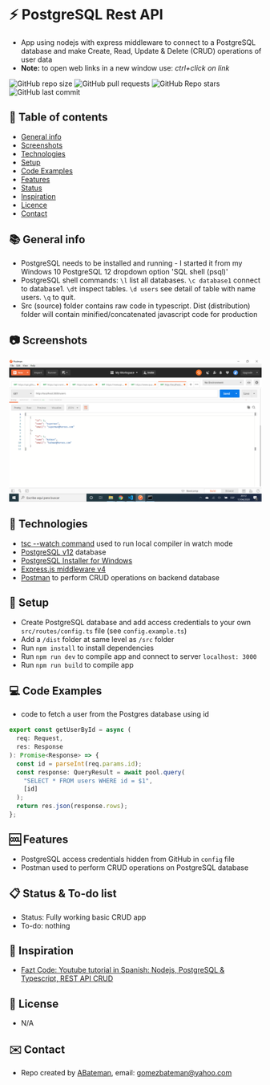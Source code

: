# :zap: PostgreSQL Rest API

* App using nodejs with express middleware to connect to a PostgreSQL database and make Create, Read, Update & Delete (CRUD) operations of user data
* **Note:** to open web links in a new window use: _ctrl+click on link_

![GitHub repo size](https://img.shields.io/github/repo-size/AndrewJBateman/postgresql-rest-api?style=plastic)
![GitHub pull requests](https://img.shields.io/github/issues-pr/AndrewJBateman/postgresql-rest-api?style=plastic)
![GitHub Repo stars](https://img.shields.io/github/stars/AndrewJBateman/postgresql-rest-api?style=plastic)
![GitHub last commit](https://img.shields.io/github/last-commit/AndrewJBateman/postgresql-rest-api?style=plastic)

## :page_facing_up: Table of contents

* [General info](#general-info)
* [Screenshots](#screenshots)
* [Technologies](#technologies)
* [Setup](#setup)
* [Code Examples](#code-examples)
* [Features](#features)
* [Status](#status)
* [Inspiration](#inspiration)
* [Licence](#licence)
* [Contact](#contact)

## :books: General info

* PostgreSQL needs to be installed and running - I started it from my Windows 10 PostgreSQL 12 dropdown option 'SQL shell (psql)'
* PostgreSQL shell commands: `\l` list all databases. `\c database1` connect to database1. `\dt` inspect tables. `\d users` see detail of table with name users. `\q` to quit.
* Src (source) folder contains raw code in typescript. Dist (distribution) folder will contain minified/concatenated javascript code for production

## :camera: Screenshots

![screen print](./img/postman.png)

## :signal_strength: Technologies

* [tsc --watch command](https://www.typescriptlang.org/docs/handbook/compiler-options.html) used to run local compiler in watch mode
* [PostgreSQL v12](https://www.postgresql.org/) database
* [PostgreSQL Installer for Windows](https://www.postgresqltutorial.com/install-postgresql/)
* [Express.js middleware v4](https://expressjs.com/)
* [Postman](https://www.postman.com/) to perform CRUD operations on backend database

## :floppy_disk: Setup

* Create PostgreSQL database and add access credentials to your own `src/routes/config.ts` file (see `config.example.ts`)
* Add a `/dist` folder at same level as `/src` folder
* Run `npm install` to install dependencies
* Run `npm run dev` to compile app and connect to server `localhost: 3000`
* Run `npm run build` to compile app

## :computer: Code Examples

* code to fetch a user from the Postgres database using id

```typescript
export const getUserById = async (
  req: Request,
  res: Response
): Promise<Response> => {
  const id = parseInt(req.params.id);
  const response: QueryResult = await pool.query(
    "SELECT * FROM users WHERE id = $1",
    [id]
  );
  return res.json(response.rows);
};
```

## :cool: Features

* PostgreSQL access credentials hidden from GitHub in `config` file
* Postman used to perform CRUD operations on PostgreSQL database

## :clipboard: Status & To-do list

* Status: Fully working basic CRUD app
* To-do: nothing

## :clap: Inspiration

* [Fazt Code: Youtube tutorial in Spanish: Nodejs, PostgreSQL & Typescript, REST API CRUD](https://www.youtube.com/watch?v=z4BNZfZ1Wq8)

## :file_folder: License

* N/A

## :envelope: Contact

* Repo created by [ABateman](https://github.com/AndrewJBateman), email: gomezbateman@yahoo.com
